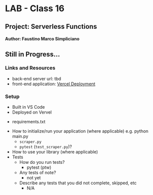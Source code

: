 # LAB - Class 16
## Project: Serverless Functions
#### Author: Faustino Marco Simpliciano


## Still in Progress...


### Links and Resources
- back-end server url: tbd
- front-end application: [Vercel Deployment](https://capital-finder-faustino-marco.vercel.app/api/capital_finder?country=Peru)

### Setup
- Built in VS Code
- Deployed on Vervel
<!-- .env requirements (where applicable) -->
- requirements.txt
<!-- 
- PORT - Port Number
- DATABASE_URL - URL to the running Postgres instance/db -->
- How to initialize/run your application (where applicable) e.g. python main.py
  - `scraper.py`
  - `pytest` (`test_scraper.py`)?
- How to use your library (where applicable)
- Tests
  - How do you run tests?
    - pytest (ptw)
  - Any tests of note?
    - not yet
  - Describe any tests that you did not complete, skipped, etc
    - N/A